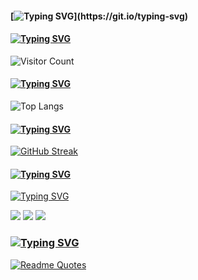 <!--
### Hi there 👋
-->
#### [![Typing SVG](https://readme-typing-svg.demolab.com?font=Fira+Code&size=23&pause=1000&color=FC7B7B&vCenter=true&width=435&height=33&lines=Hi+there+👋;)](https://git.io/typing-svg)
<!--
**Miseryset/Miseryset** is a ✨ _special_ ✨ repository because its `README.md` (this file) appears on your GitHub profile.

Here are some ideas to get you started:

- 🔭 I’m currently working on ...
- 🌱 I’m currently learning ...
- 👯 I’m looking to collaborate on ...
- 🤔 I’m looking for help with ...
- 💬 Ask me about ...
- 📫 How to reach me: ...
- 😄 Pronouns: ...
- ⚡ Fun fact: ...

-->
<!--
仓库统计状态
![all-smile's GitHub stats](https://github-readme-stats.vercel.app/api?username=Miseryset&show_icons=true&theme=tokyonight)
-->

<!--主页访问量统计-->

#### [![Typing SVG](https://readme-typing-svg.demolab.com?font=Fira+Code&size=23&pause=1000&color=FC7BAC&vCenter=true&width=435&height=33&lines=You+are)](https://git.io/typing-svg)

![Visitor Count](https://profile-counter.glitch.me/Miseryset/count.svg)

<!--语言统计-->
#### [![Typing SVG](https://readme-typing-svg.demolab.com?font=Fira+Code&size=23&pause=1000&color=E07BFC&vCenter=true&width=435&height=33&lines=Language)](https://git.io/typing-svg)
![Top Langs](https://github-readme-stats.vercel.app/api/top-langs/?username=Miseryset&layout=compact&hide_title=true&theme=dracula&border_radius=10)

<!--贡献-->
#### [![Typing SVG](https://readme-typing-svg.demolab.com?font=Fira+Code&size=23&pause=1000&color=8E78F9&vCenter=true&width=435&height=33&lines=Contribution+streak)](https://git.io/typing-svg)
[![GitHub Streak](https://streak-stats.demolab.com?user=Miseryset&theme=dracula&border_radius=15&date_format=M%20j%5B%2C%20Y%5D)](https://git.io/streak-stats)

<!--Site-->
#### [![Typing SVG](https://readme-typing-svg.demolab.com?font=Fira+Code&size=23&pause=1000&color=78BFF9&vCenter=true&width=435&height=33&lines=Site)](https://git.io/typing-svg)
[![Typing SVG](https://readme-typing-svg.demolab.com?font=Fira+Code&size=23&pause=1000&color=78F9EC&vCenter=true&width=435&height=33&lines=Miseryset.netlify.app;Miseryset.github.io;Miseryset.vercel.app)](https://git.io/typing-svg)

<p>
<a href="https://miseryset.netlify.app/"><img src="https://img.shields.io/static/v1?label=Blog&message=Miseryset.netlify.app&color=7bfcf0"/></a>
<a href="https://miseryset.github.io/"><img src="https://img.shields.io/static/v1?label=Blog&message=Miseryset.github.io&color=7bfcb1"/></a>
<a href="https://miseryset.vercel.app/"><img src="https://img.shields.io/static/v1?label=Blog&message=Miseryset.vercel.app&color=7bbefc"/></a>
</p>

<!--Quotes-->
### [![Typing SVG](https://readme-typing-svg.demolab.com?font=Fira+Code&size=23&pause=1000&color=F9E878&vCenter=true&width=435&height=33&lines=Quote)](https://git.io/typing-svg)
[![Readme Quotes](https://quotes-github-readme.vercel.app/api?type=vertical&theme=dracula)](https://github.com/piyushsuthar/github-readme-quotes)












